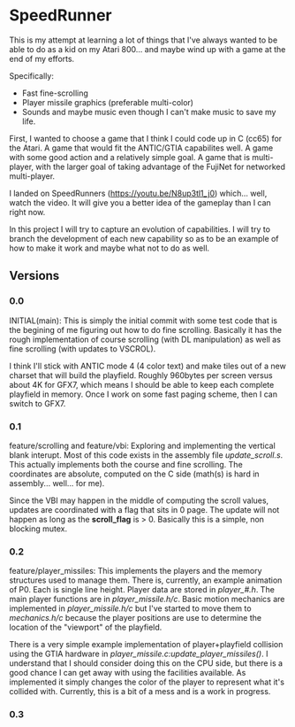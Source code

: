 # SpeedRunner
This is my attempt at learning a lot of things that I've always wanted to be able to do as a kid on my Atari 800... and maybe wind up with a game at the end of my efforts.

Specifically:
  * Fast fine-scrolling
  * Player missile graphics (preferable multi-color)
  * Sounds and maybe music even though I can't make music to save my life.

First, I wanted to choose a game that I think I could code up in C (cc65) for the Atari.  A game that would fit the ANTIC/GTIA capabilites well.  A game with some good action and a relatively simple goal.  A game that is multi-player, with the larger goal of taking advantage of the FujiNet for networked multi-player.

I landed on SpeedRunners (https://youtu.be/N8up3tl1_j0) which... well, watch the video.  It will give you a better idea of the gameplay than I can right now.

In this project I will try to capture an evolution of capabilities.  I will try to branch the development of each new capability so as to be an example of how to make it work and maybe what not to do as well.

## Versions

### 0.0
INITIAL(main): This is simply the initial commit with some test code that is the begining of me figuring out how to do fine scrolling.  Basically it has the rough implementation of course scrolling (with DL manipulation) as well as fine scrolling (with updates to VSCROL).

I think I'll stick with ANTIC mode 4 (4 color text) and make tiles out of a new charset that will build the playfield.  Roughly 960bytes per screen versus about 4K for GFX7, which means I should be able to keep each complete playfield in memory.  Once I work on some fast paging scheme, then I can switch to GFX7.

### 0.1
feature/scrolling and feature/vbi: Exploring and implementing the vertical blank interupt.  Most of this code exists in the assembly file *update_scroll.s*.  This actually implements both the course and fine scrolling.  The coordinates are absolute, computed on the C side (math(s) is hard in assembly... well... for me).

Since the VBI may happen in the middle of computing the scroll values, updates are coordinated with a flag that sits in 0 page.  The update will not happen as long as the **scroll_flag** is > 0.  Basically this is a simple, non blocking mutex.

### 0.2
feature/player_missiles: This implements the players and the memory structures used to manage them.  There is, currently, an example animation of P0.  Each is single line height.  Player data are stored in *player_#.h*.  The main player functions are in *player_missile.h/c*.  Basic motion mechanics are implemented in *player_missile.h/c* but I've started to move them to *mechanics.h/c* because the player positions are use to determine the location of the "viewport" of the playfield.

There is a very simple example implementation of player+playfield collision using the GTIA hardware in *player_missile.c:update_player_missiles()*.  I understand that I should consider doing this on the CPU side, but there is a good chance I can get away with using the facilities available.  As implemented it simply changes the color of the player to represent what it's collided with.
Currently, this is a bit of a mess and is a work in progress.

### 0.3
